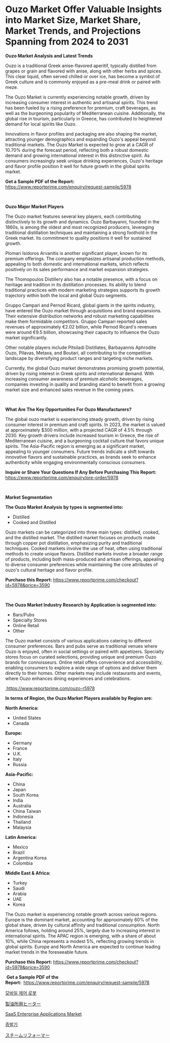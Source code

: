 <p><h1>Ouzo Market Offer Valuable Insights into Market Size, Market Share, Market Trends, and Projections Spanning from 2024 to 2031</h1></p><p><strong>Ouzo Market Analysis and Latest Trends</strong></p>
<p><p>Ouzo is a traditional Greek anise-flavored aperitif, typically distilled from grapes or grain and flavored with anise, along with other herbs and spices. This clear liquid, often served chilled or over ice, has become a symbol of Greek culture and is commonly enjoyed as a pre-meal drink or paired with meze.</p><p>The Ouzo Market is currently experiencing notable growth, driven by increasing consumer interest in authentic and artisanal spirits. This trend has been fueled by a rising preference for premium, craft beverages, as well as the burgeoning popularity of Mediterranean cuisine. Additionally, the global rise in tourism, particularly in Greece, has contributed to heightened demand for local spirits like Ouzo.</p><p>Innovations in flavor profiles and packaging are also shaping the market, attracting younger demographics and expanding Ouzo's appeal beyond traditional markets. The Ouzo Market is expected to grow at a CAGR of 10.70% during the forecast period, reflecting both a robust domestic demand and growing international interest in this distinctive spirit. As consumers increasingly seek unique drinking experiences, Ouzo's heritage and flavor profile position it well for future growth in the global spirits market.</p></p>
<p><strong>Get a Sample PDF of the Report:&nbsp;</strong> <a href="https://www.reportprime.com/enquiry/request-sample/5978">https://www.reportprime.com/enquiry/request-sample/5978</a></p>
<p>&nbsp;</p>
<p><strong>Ouzo Major Market Players</strong></p>
<p><p>The Ouzo market features several key players, each contributing distinctively to its growth and dynamics. Ouzo Barbayanni, founded in the 1860s, is among the oldest and most recognized producers, leveraging traditional distillation techniques and maintaining a strong foothold in the Greek market. Its commitment to quality positions it well for sustained growth.</p><p>Plomari Isidoros Arvanitis is another significant player, known for its premium offerings. The company emphasizes artisanal production methods, appealing to both domestic and international markets, which reflects positively on its sales performance and market expansion strategies.</p><p>The Thomopoulos Distillery also has a notable presence, with a focus on heritage and tradition in its distillation processes. Its ability to blend traditional practices with modern marketing strategies supports its growth trajectory within both the local and global Ouzo segments.</p><p>Gruppo Campari and Pernod Ricard, global giants in the spirits industry, have entered the Ouzo market through acquisitions and brand expansions. Their extensive distribution networks and robust marketing capabilities make them formidable competitors. Gruppo Campari reported sales revenues of approximately €2.02 billion, while Pernod Ricard's revenues were around €9.5 billion, showcasing their capacity to influence the Ouzo market significantly.</p><p>Other notable players include Pitsiladi Distillates, Barbayannis Aphrodite Ouzo, Pilavas, Metaxa, and Boutari, all contributing to the competitive landscape by diversifying product ranges and targeting niche markets.</p><p>Currently, the global Ouzo market demonstrates promising growth potential, driven by rising interest in Greek spirits and international demand. With increasing consumer awareness of premium alcoholic beverages, companies investing in quality and branding stand to benefit from a growing market size and enhanced sales revenue in the coming years.</p></p>
<p>&nbsp;</p>
<p><strong>What Are The Key Opportunities For Ouzo Manufacturers?</strong></p>
<p><p>The global ouzo market is experiencing steady growth, driven by rising consumer interest in premium and craft spirits. In 2023, the market is valued at approximately $300 million, with a projected CAGR of 4.5% through 2030. Key growth drivers include increased tourism in Greece, the rise of Mediterranean cuisine, and a burgeoning cocktail culture that favors unique spirits. The Asia-Pacific region is emerging as a significant market, appealing to younger consumers. Future trends indicate a shift towards innovative flavors and sustainable practices, as brands seek to enhance authenticity while engaging environmentally conscious consumers.</p></p>
<p><strong>Inquire or Share Your Questions If Any Before Purchasing This Report:</strong> <a href="https://www.reportprime.com/enquiry/pre-order/5978">https://www.reportprime.com/enquiry/pre-order/5978</a></p>
<p>&nbsp;</p>
<p><strong>Market Segmentation</strong></p>
<p><strong>The Ouzo Market Analysis by types is segmented into:</strong></p>
<p><ul><li>Distilled</li><li>Cooked and Distilled</li></ul></p>
<p><p>Ouzo markets can be categorized into three main types: distilled, cooked, and the distilled market. The distilled market focuses on products made through copper pot distillation, emphasizing purity and traditional techniques. Cooked markets involve the use of heat, often using traditional methods to create unique flavors. Distilled markets involve a broader range of products, including both mass-produced and artisan offerings, appealing to diverse consumer preferences while maintaining the core attributes of ouzo's cultural heritage and flavor profile.</p></p>
<p><strong>Purchase this Report:&nbsp;</strong><a href="https://www.reportprime.com/checkout?id=5978&price=3590">https://www.reportprime.com/checkout?id=5978&price=3590</a></p>
<p>&nbsp;</p>
<p><strong>The Ouzo Market Industry Research by Application is segmented into:</strong></p>
<p><ul><li>Bars/Pubs</li><li>Specialty Stores</li><li>Online Retail</li><li>Other</li></ul></p>
<p><p>The Ouzo market consists of various applications catering to different consumer preferences. Bars and pubs serve as traditional venues where Ouzo is enjoyed, often in social settings or paired with appetizers. Specialty stores focus on curated selections, providing unique and premium Ouzo brands for connoisseurs. Online retail offers convenience and accessibility, enabling consumers to explore a wide range of options and deliver them directly to their homes. Other markets may include restaurants and events, where Ouzo enhances dining experiences and celebrations.</p></p>
<p><a href="https://www.reportprime.com/ouzo-r5978">&nbsp;https://www.reportprime.com/ouzo-r5978</a></p>
<p><strong>In terms of Region, the Ouzo Market Players available by Region are:</strong></p>
<p>
    <p> <strong> North America: </strong>
        <ul>
            <li>United States</li>
            <li>Canada</li>
        </ul>
        </p> 
    <p> <strong> Europe: </strong>
        <ul>
            <li>Germany</li>
            <li>France</li>
            <li>U.K.</li>
            <li>Italy</li>
            <li>Russia</li>
        </ul>
        </p> 
    <p> <strong> Asia-Pacific: </strong>
        <ul>
            <li>China</li>
            <li>Japan</li>
            <li>South Korea</li>
            <li>India</li>
            <li>Australia</li>
            <li>China Taiwan</li>
            <li>Indonesia</li>
            <li>Thailand</li>
            <li>Malaysia</li>
        </ul>
        </p> 
    <p> <strong> Latin America: </strong>
        <ul>
            <li>Mexico</li>
            <li>Brazil</li>
            <li>Argentina Korea</li>
            <li>Colombia</li>
        </ul>
        </p> 
    <p> <strong> Middle East & Africa: </strong>
        <ul>
            <li>Turkey</li>
            <li>Saudi</li>
            <li>Arabia</li>
            <li>UAE</li>
            <li>Korea</li>
        </ul>
    </p>
    </p>
<p><p>The Ouzo market is experiencing notable growth across various regions. Europe is the dominant market, accounting for approximately 60% of the global share, driven by cultural affinity and traditional consumption. North America follows, holding around 25%, largely due to increasing interest in international spirits. The APAC region is emerging, with a share of about 10%, while China represents a modest 5%, reflecting growing trends in global spirits. Europe and North America are expected to continue leading market trends in the foreseeable future.</p></p>
<p><strong>Purchase this Report: </strong><a href="https://www.reportprime.com/checkout?id=5978&price=3590">https://www.reportprime.com/checkout?id=5978&price=3590</a></p>
<p>&nbsp;<strong>Get a Sample PDF of the Report:&nbsp;&nbsp;</strong><a href="https://www.reportprime.com/enquiry/request-sample/5978">https://www.reportprime.com/enquiry/request-sample/5978</a></p>
<p><strong></strong></p>
<p><p><a href="https://medium.com/@macking460/%EB%AA%A8%EB%B0%94%EC%9D%BC-%EC%A0%9C%EC%96%B4-%EB%A1%9C%EB%B4%87-%EC%82%B0%EC%97%85-%EB%B6%80%EB%AC%B8-2024%EB%85%84%EB%B6%80%ED%84%B0-2031%EB%85%84%EA%B9%8C%EC%A7%80%EC%9D%98-%EC%8B%A0%EA%B8%B0%EC%88%A0-%EB%B0%8F-%EC%8B%9C%EC%9E%A5-%EC%98%81%ED%96%A5-%EC%98%88%EC%B8%A1-91f0aabf4e5d">모바일 제어 로봇</a></p><p><a href="https://medium.com/@ridleydamion/%E7%B2%BE%E8%A3%BD%E3%83%92%E3%83%BC%E3%82%BF%E3%83%BC%E5%B8%82%E5%A0%B4-%E3%82%B0%E3%83%AD%E3%83%BC%E3%83%90%E3%83%AB%E3%81%8A%E3%82%88%E3%81%B3%E5%9C%B0%E5%9F%9F%E5%88%86%E6%9E%90-%E5%9C%B0%E5%9F%9F-%E5%9B%BD%E3%83%AC%E3%83%99%E3%83%AB%E3%81%AE%E5%88%86%E6%9E%90-%E3%81%8A%E3%82%88%E3%81%B3%E7%AB%B6%E4%BA%89%E7%92%B0%E5%A2%83%E3%81%AB%E7%84%A6%E7%82%B9%E3%82%92%E5%BD%93%E3%81%A6%E3%82%8B-fcef638ea01b">製油所用ヒーター</a></p><p><a href="https://medium.com/@rhys_bevs91/exploring-saas-enterprise-applications-market-dynamics-global-trends-and-future-growth-prospects-e33db5c18c7d">SaaS Enterprise Applications Market</a></p><p><a href="https://medium.com/@macking460/%EC%A6%9D%EB%B0%9C%EA%B8%B0-%EC%8B%9C%EC%9E%A5-%EC%A0%90%EC%9C%A0%EC%9C%A8-%EB%B0%8F-%EC%8B%A0%EA%B7%9C-%ED%8A%B8%EB%A0%8C%EB%93%9C-%EB%B6%84%EC%84%9D-%EC%9C%A0%ED%98%95-%EC%9D%91%EC%9A%A9-%EC%B5%9C%EC%A2%85-%EC%9A%A9%EB%8F%84%EC%97%90-%EB%94%B0%EB%A5%B8-2024%EB%85%84%EB%B6%80%ED%84%B0-2031%EB%85%84%EA%B9%8C%EC%A7%80%EC%9D%98-%EC%98%88%EC%B8%A1-11f579b05b66">증발기</a></p><p><a href="https://medium.com/@ridleydamion/%E3%82%B9%E3%83%81%E3%83%BC%E3%83%A0%E6%94%B9%E8%B3%AA%E5%99%A8%E5%B8%82%E5%A0%B4%E3%83%AC%E3%83%9D%E3%83%BC%E3%83%88-%E8%A3%BD%E5%93%81%E3%82%BF%E3%82%A4%E3%83%97-%E5%B0%8F%E5%9E%8B%E3%82%B9%E3%83%81%E3%83%BC%E3%83%A0%E6%94%B9%E8%B3%AA%E5%99%A8-%E5%A4%A7%E5%9E%8B%E3%82%B9%E3%83%81%E3%83%BC%E3%83%A0%E6%94%B9%E8%B3%AA%E5%99%A8-%E7%94%A8%E9%80%94-%E7%9F%B3%E6%B2%B9-%E3%82%AC%E3%82%B9-%E9%9B%BB%E5%8A%9B%E6%A5%AD%E7%95%8C-%E5%8C%96%E5%AD%A6%E7%94%A3%E6%A5%AD-%E3%81%9D%E3%81%AE%E4%BB%96-%E5%9C%B0%E5%9F%9F%E5%88%A5-2024-2031-c263166d6bf8">スチームリフォーマー</a></p></p>